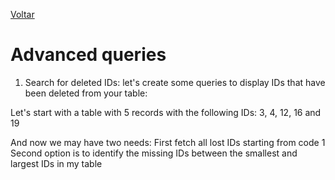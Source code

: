 [Voltar](../README.md)

# Advanced queries

1. Search for deleted IDs: let's create some queries to display IDs that have been deleted from your table:

Let's start with a table with 5 records with the following IDs: 3, 4, 12, 16 and 19

And now we may have two needs:
First fetch all lost IDs starting from code 1
Second option is to identify the missing IDs between the smallest and largest IDs in my table




